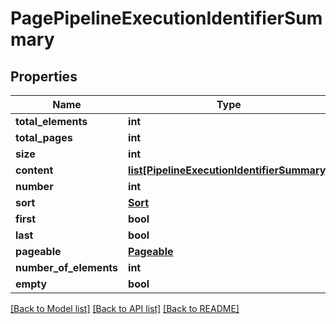 # PagePipelineExecutionIdentifierSummary

## Properties
Name | Type | Description | Notes
------------ | ------------- | ------------- | -------------
**total_elements** | **int** |  | [optional] 
**total_pages** | **int** |  | [optional] 
**size** | **int** |  | [optional] 
**content** | [**list[PipelineExecutionIdentifierSummary]**](PipelineExecutionIdentifierSummary.md) |  | [optional] 
**number** | **int** |  | [optional] 
**sort** | [**Sort**](Sort.md) |  | [optional] 
**first** | **bool** |  | [optional] 
**last** | **bool** |  | [optional] 
**pageable** | [**Pageable**](Pageable.md) |  | [optional] 
**number_of_elements** | **int** |  | [optional] 
**empty** | **bool** |  | [optional] 

[[Back to Model list]](../README.md#documentation-for-models) [[Back to API list]](../README.md#documentation-for-api-endpoints) [[Back to README]](../README.md)

